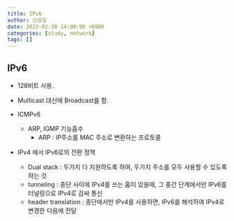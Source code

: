 ```yaml
---
title: IPv6
author: 신성일
date: 2022-02-30 14:00:00 +0900
categories: [study, network]
tags: []
---
```


## **IPv6**

- 128비트 사용.

- Multicast 대신에 Broadcast를 함.

- ICMPv6

  - ARP, IGMP 기능흡수
    - ARP : IP주소를 MAC 주소로 변환하는 프로토콜

- IPv4 에서 IPv6로의 전환 정책

  - Dual stack : 두가지 다 지원하도록 하여, 두가지 주소를 모두 사용할 수 있도록 하는 것
  - tunneling : 종단 사이에 IPv4를 쓰는 홉이 있을때, 그 중간 단계에서만 IPv6를 터널링으로 IPv4로 감싸 통신
  - header translation : 종단에서만 IPv4를 사용하면, IPv6를 해석하여 IPv4로 변경한 다음에 전달
